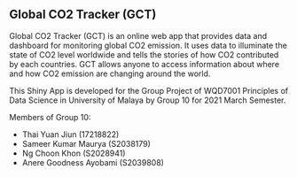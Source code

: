 ## Global CO2 Tracker (GCT) 

Global CO2 Tracker (GCT) is an online web app that provides data and dashboard for monitoring global CO2 emission. It uses data to illuminate the state of CO2 level worldwide and tells the stories of how CO2 contributed by each countries. GCT allows anyone to access information about where and how CO2 emission are changing around the world.

This Shiny App is developed for the Group Project of WQD7001 Principles of Data Science in University of Malaya by Group 10 for 2021 March Semester.

Members of Group 10:
- Thai Yuan Jiun (17218822)
- Sameer Kumar Maurya (S2038179)
- Ng Choon Khon (S2028941)
- Anere Goodness Ayobami (S2039808)
